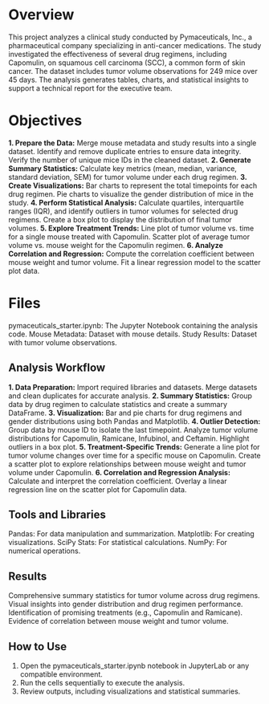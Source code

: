 # Overview

This project analyzes a clinical study conducted by Pymaceuticals, Inc., a pharmaceutical company specializing in anti-cancer medications. The study investigated the effectiveness of several drug regimens, including Capomulin, on squamous cell carcinoma (SCC), a common form of skin cancer. The dataset includes tumor volume observations for 249 mice over 45 days. The analysis generates tables, charts, and statistical insights to support a technical report for the executive team.

# Objectives

__1. Prepare the Data:__
Merge mouse metadata and study results into a single dataset.
Identify and remove duplicate entries to ensure data integrity.
Verify the number of unique mice IDs in the cleaned dataset.
__2. Generate Summary Statistics:__
Calculate key metrics (mean, median, variance, standard deviation, SEM) for tumor volume under each drug regimen.
__3. Create Visualizations:__
Bar charts to represent the total timepoints for each drug regimen.
Pie charts to visualize the gender distribution of mice in the study.
__4. Perform Statistical Analysis:__
Calculate quartiles, interquartile ranges (IQR), and identify outliers in tumor volumes for selected drug regimens.
Create a box plot to display the distribution of final tumor volumes.
__5. Explore Treatment Trends:__
Line plot of tumor volume vs. time for a single mouse treated with Capomulin.
Scatter plot of average tumor volume vs. mouse weight for the Capomulin regimen.
__6. Analyze Correlation and Regression:__
Compute the correlation coefficient between mouse weight and tumor volume.
Fit a linear regression model to the scatter plot data.

# Files

pymaceuticals_starter.ipynb: The Jupyter Notebook containing the analysis code.
Mouse Metadata: Dataset with mouse details.
Study Results: Dataset with tumor volume observations.
## Analysis Workflow

__1. Data Preparation:__
Import required libraries and datasets.
Merge datasets and clean duplicates for accurate analysis.
__2. Summary Statistics:__
Group data by drug regimen to calculate statistics and create a summary DataFrame.
__3. Visualization:__
Bar and pie charts for drug regimens and gender distributions using both Pandas and Matplotlib.
__4. Outlier Detection:__
Group data by mouse ID to isolate the last timepoint.
Analyze tumor volume distributions for Capomulin, Ramicane, Infubinol, and Ceftamin.
Highlight outliers in a box plot.
__5. Treatment-Specific Trends:__
Generate a line plot for tumor volume changes over time for a specific mouse on Capomulin.
Create a scatter plot to explore relationships between mouse weight and tumor volume under Capomulin.
__6. Correlation and Regression Analysis:__
Calculate and interpret the correlation coefficient.
Overlay a linear regression line on the scatter plot for Capomulin data.

## Tools and Libraries
Pandas: For data manipulation and summarization.
Matplotlib: For creating visualizations.
SciPy Stats: For statistical calculations.
NumPy: For numerical operations.

## Results

Comprehensive summary statistics for tumor volume across drug regimens.
Visual insights into gender distribution and drug regimen performance.
Identification of promising treatments (e.g., Capomulin and Ramicane).
Evidence of correlation between mouse weight and tumor volume.

## How to Use
1. Open the pymaceuticals_starter.ipynb notebook in JupyterLab or any compatible environment.
2. Run the cells sequentially to execute the analysis.
3. Review outputs, including visualizations and statistical summaries.

<!--Mod 5-->
